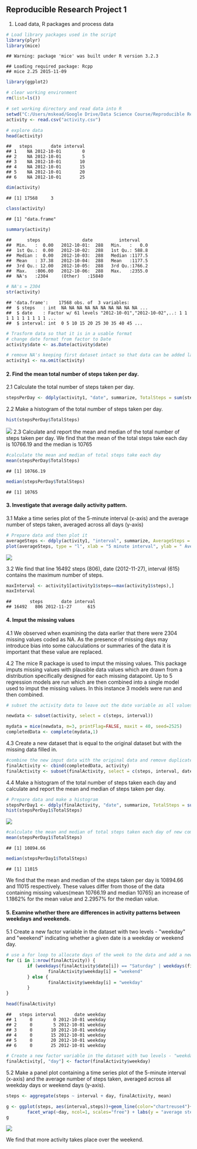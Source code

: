 
## Reproducible Research Project 1

1. Load data, R packages and process data


```r
# Load library packages used in the script
library(plyr)
library(mice)
```

```
## Warning: package 'mice' was built under R version 3.2.3
```

```
## Loading required package: Rcpp
## mice 2.25 2015-11-09
```

```r
library(ggplot2)

# clear working environment
rm(list=ls())

# set working directory and read data into R
setwd("C:/Users/mskead/Google Drive/Data Science Course/Reproducible Research")
activity <- read.csv("activity.csv")

# explore data
head(activity)
```

```
##   steps       date interval
## 1    NA 2012-10-01        0
## 2    NA 2012-10-01        5
## 3    NA 2012-10-01       10
## 4    NA 2012-10-01       15
## 5    NA 2012-10-01       20
## 6    NA 2012-10-01       25
```

```r
dim(activity)
```

```
## [1] 17568     3
```

```r
class(activity)
```

```
## [1] "data.frame"
```

```r
summary(activity)
```

```
##      steps                date          interval     
##  Min.   :  0.00   2012-10-01:  288   Min.   :   0.0  
##  1st Qu.:  0.00   2012-10-02:  288   1st Qu.: 588.8  
##  Median :  0.00   2012-10-03:  288   Median :1177.5  
##  Mean   : 37.38   2012-10-04:  288   Mean   :1177.5  
##  3rd Qu.: 12.00   2012-10-05:  288   3rd Qu.:1766.2  
##  Max.   :806.00   2012-10-06:  288   Max.   :2355.0  
##  NA's   :2304     (Other)   :15840
```

```r
# NA's = 2304 
str(activity)
```

```
## 'data.frame':	17568 obs. of  3 variables:
##  $ steps   : int  NA NA NA NA NA NA NA NA NA NA ...
##  $ date    : Factor w/ 61 levels "2012-10-01","2012-10-02",..: 1 1 1 1 1 1 1 1 1 1 ...
##  $ interval: int  0 5 10 15 20 25 30 35 40 45 ...
```

```r
# Trasform data so that it is in a usable format
# change date format from factor to Date
activity$date <- as.Date(activity$date)

# remove NA's keeping first dataset intact so that data can be added later
activity1 <- na.omit(activity)
```

#### 2. Find the mean total number of steps taken per day.

  2.1 Calculate the total number of steps taken per day.

```r
stepsPerDay <- ddply(activity1, "date", summarize, TotalSteps = sum(steps))
```

  2.2 Make a histogram of the total number of steps taken per day.


```r
hist(stepsPerDay$TotalSteps)
```

![](PA1_template2_files/figure-html/unnamed-chunk-3-1.png) 
  2.3 Calculate and report the mean and median of the total number of steps taken
  per day. We find that the mean of the total steps take each day is 10766.19 and
  the median is 10765


```r
#calculate the mean and median of total steps take each day
mean(stepsPerDay$TotalSteps)
```

```
## [1] 10766.19
```

```r
median(stepsPerDay$TotalSteps)
```

```
## [1] 10765
```

#### 3. Investigate that average daily activity pattern.

  3.1 Make a time series plot of the 5-minute interval (x-axis) and the average
  number of steps taken, averaged across all days (y-axis)


```r
# Prepare data and then plot it
averageSteps <- ddply(activity1, "interval", summarize, AverageSteps = mean(steps))
plot(averageSteps, type = "l", xlab = "5 minute interval", ylab = " Average number of steps")
```

![](PA1_template2_files/figure-html/unnamed-chunk-5-1.png) 

  3.2 We find that line 16492 steps (806), date (2012-11-27), interval (615)
  contains the maximum number of steps.


```r
maxInterval <- activity1[activity1$steps==max(activity1$steps),]
maxInterval
```

```
##       steps       date interval
## 16492   806 2012-11-27      615
```

#### 4. Imput the missing values

  4.1 We observed when examining the data earlier that there were 2304 missing
  values coded as NA. As the presence of missing days may introduce bias into some
  caluculations or summaries of the data it is important that these value are
  replaced.

  4.2 The mice R package  is used to imput the missing values. This package imputs
  missing values with plausible data values which are drawn from a distribution
  specifically designed for each missing datapoint. Up to 5 regression models are
  run which are then combined into a single model used to imput the missing
  values. In this instance 3 models were run and then combined.


```r
# subset the activity data to leave out the date variable as all values have to be numeric and use the mice package to replace NA values 

newdata <- subset(activity, select = c(steps, interval))

mydata = mice(newdata, m=3, printFlag=FALSE, maxit = 40, seed=2525)
completedData <- complete(mydata,1)
```

  4.3 Create a new dataset that is equal to the original dataset but with the
  missing data filled in.


```r
#combine the new imput data with the original data and remove duplicate columns
finalActivity <- cbind(completedData, activity)
finalActivity <- subset(finalActivity, select = c(steps, interval, date))
```

  4.4 Make a histogram of the total number of steps taken each day and calculate
  and report the mean and median of steps taken per day.


```r
# Prepare data and make a histogram
stepsPerDay1 <- ddply(finalActivity, "date", summarize, TotalSteps = sum(steps))
hist(stepsPerDay1$TotalSteps)
```

![](PA1_template2_files/figure-html/unnamed-chunk-9-1.png) 

```r
#calculate the mean and median of total steps taken each day of new completed dataset
mean(stepsPerDay1$TotalSteps)
```

```
## [1] 10894.66
```

```r
median(stepsPerDay1$TotalSteps)
```

```
## [1] 11015
```

We find that the mean and median of the steps taken per day is 10894.66 and 11015 respectively. These values differ from those of the data containing missing values(mean 10766.19 and median 10765) an increase of 1.1862% for the mean value and 2.2957% for the median value.

#### 5. Examine whether there are differences in activity patterns between weekdays and weekends.

  5.1 Create a new factor variable in the dataset with two levels - "weekday" and
  "weekend" indicating whether a given date is a weekday or weekend day.


```r
# use a for loop to allocate days of the week to the data and add a new weekday column
for (i in 1:nrow(finalActivity)) {
        if (weekdays(finalActivity$date[i]) == "Saturday" | weekdays(finalActivity$date[i]) == "Sunday") {
                finalActivity$weekday[i] = "weekend"
        } else {
                finalActivity$weekday[i] = "weekday"
        }
}

head(finalActivity)
```

```
##   steps interval       date weekday
## 1     0        0 2012-10-01 weekday
## 2     0        5 2012-10-01 weekday
## 3     0       10 2012-10-01 weekday
## 4     0       15 2012-10-01 weekday
## 5     0       20 2012-10-01 weekday
## 6     0       25 2012-10-01 weekday
```

```r
# Create a new factor variable in the dataset with two levels - "weekday" and "weekend" indicating whether a given date is a weekday or weekend day. 
finalActivity[, "day"] <- factor(finalActivity$weekday)
```

  5.2 Make a panel plot containing a time series plot of the 5-minute interval
  (x-axis) and the average number of steps taken, averaged across all weekday days
  or weekend days (y-axis).


```r
steps <- aggregate(steps ~ interval + day, finalActivity, mean)

g <- ggplot(steps, aes(interval,steps))+geom_line(color="chartreuse4")+
        facet_wrap(~day, ncol=1, scales="free") + labs(y = "average steps taken", title = 'Comparison of acitivty during the week and weekend') + theme(plot.title = element_text(size=12, face="bold"))
g
```

![](PA1_template2_files/figure-html/unnamed-chunk-11-1.png) 


We find that more activity takes place over the weekend.
